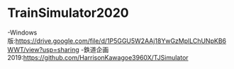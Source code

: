 # TrainSimulator2020
-Windows版:https://drive.google.com/file/d/1P5GGU5W2AAj18YwGzMplLChUNpKB6WWT/view?usp=sharing
-鉄道企画2019:https://github.com/HarrisonKawagoe3960X/TJSimulator
